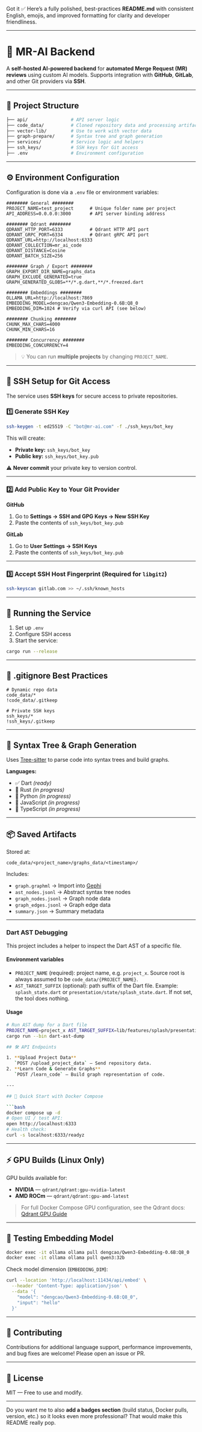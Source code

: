 Got it ✅
Here’s a fully polished, best-practices **README.md** with consistent English, emojis, and improved formatting for clarity and developer friendliness.

---

# 🤖 MR-AI Backend

A **self-hosted AI-powered backend** for **automated Merge Request (MR) reviews** using custom AI models.
Supports integration with **GitHub**, **GitLab**, and other Git providers via **SSH**.

---

## 📂 Project Structure

```bash
├── api/                # API server logic
├── code_data/          # Cloned repository data and processing artifacts
├── vector-lib/         # Use to work with vector data
├── graph-prepare/      # Syntax tree and graph generation
├── services/           # Service logic and helpers
├── ssh_keys/           # SSH keys for Git access
├── .env                # Environment configuration
```

---

## ⚙️ Environment Configuration

Configuration is done via a `.env` file or environment variables:

```env
######## General ########
PROJECT_NAME=test_project      # Unique folder name per project
API_ADDRESS=0.0.0.0:3000       # API server binding address

######## Qdrant ########
QDRANT_HTTP_PORT=6333          # Qdrant HTTP API port
QDRANT_GRPC_PORT=6334          # Qdrant gRPC API port
QDRANT_URL=http://localhost:6333
QDRANT_COLLECTION=mr_ai_code
QDRANT_DISTANCE=Cosine
QDRANT_BATCH_SIZE=256

######## Graph / Export ########
GRAPH_EXPORT_DIR_NAME=graphs_data
GRAPH_EXCLUDE_GENERATED=true
GRAPH_GENERATED_GLOBS=**/*.g.dart,**/*.freezed.dart

######## Embeddings ########
OLLAMA_URL=http://localhost:7869
EMBEDDING_MODEL=dengcao/Qwen3-Embedding-0.6B:Q8_0
EMBEDDING_DIM=1024 # Verify via curl API (see below)

######## Chunking ########
CHUNK_MAX_CHARS=4000
CHUNK_MIN_CHARS=16

######## Concurrency ########
EMBEDDING_CONCURRENCY=4
```

> 💡 You can run **multiple projects** by changing `PROJECT_NAME`.

---

## 🔐 SSH Setup for Git Access

The service uses **SSH keys** for secure access to private repositories.

### 1️⃣ Generate SSH Key

```bash
ssh-keygen -t ed25519 -C "bot@mr-ai.com" -f ./ssh_keys/bot_key
```

This will create:

* **Private key:** `ssh_keys/bot_key`
* **Public key:** `ssh_keys/bot_key.pub`

⚠️ **Never commit** your private key to version control.

---

### 2️⃣ Add Public Key to Your Git Provider

**GitHub**

1. Go to **Settings → SSH and GPG Keys → New SSH Key**
2. Paste the contents of `ssh_keys/bot_key.pub`

**GitLab**

1. Go to **User Settings → SSH Keys**
2. Paste the contents of `ssh_keys/bot_key.pub`

---

### 3️⃣ Accept SSH Host Fingerprint (Required for `libgit2`)

```bash
ssh-keyscan gitlab.com >> ~/.ssh/known_hosts
```

---

## 🚀 Running the Service

1. Set up `.env`
2. Configure SSH access
3. Start the service:

```bash
cargo run --release
```

---

## 📁 .gitignore Best Practices

```gitignore
# Dynamic repo data
code_data/*
!code_data/.gitkeep

# Private SSH keys
ssh_keys/*
!ssh_keys/.gitkeep
```

---

## 🌳 Syntax Tree & Graph Generation

Uses [Tree-sitter](https://tree-sitter.github.io/tree-sitter) to parse code into syntax trees and build graphs.

**Languages:**

* ✅ Dart *(ready)*
* 🚧 Rust *(in progress)*
* 🚧 Python *(in progress)*
* 🚧 JavaScript *(in progress)*
* 🚧 TypeScript *(in progress)*

---

## 📦 Saved Artifacts

Stored at:

```
code_data/<project_name>/graphs_data/<timestamp>/
```

Includes:

* `graph.graphml` → Import into [Gephi](https://gephi.org/)
* `ast_nodes.jsonl` → Abstract syntax tree nodes
* `graph_nodes.jsonl` → Graph node data
* `graph_edges.jsonl` → Graph edge data
* `summary.json` → Summary metadata

---

### Dart AST Debugging

This project includes a helper to inspect the Dart AST of a specific file.

#### Environment variables
- `PROJECT_NAME` (required): project name, e.g. `project_x`.
  Source root is always assumed to be `code_data/{PROJECT_NAME}`.
- `AST_TARGET_SUFFIX` (optional): path suffix of the Dart file.
  Example: `splash_state.dart` or `presentation/state/splash_state.dart`.
  If not set, the tool does nothing.

#### Usage
```bash
# Run AST dump for a Dart file
PROJECT_NAME=project_x AST_TARGET_SUFFIX=lib/features/splash/presentation/state/splash_state.dart \
cargo run --bin dart-ast-dump

## 🛠 API Endpoints

1. **Upload Project Data**
   `POST /upload_project_data` — Send repository data.
2. **Learn Code & Generate Graphs**
   `POST /learn_code` — Build graph representation of code.

---

## 🐳 Quick Start with Docker Compose

```bash
docker compose up -d
# Open UI / test API:
open http://localhost:6333
# Health check:
curl -s localhost:6333/readyz
```

---

## ⚡ GPU Builds (Linux Only)

GPU builds available for:

* **NVIDIA** — `qdrant/qdrant:gpu-nvidia-latest`
* **AMD ROCm** — `qdrant/qdrant:gpu-amd-latest`

> For full Docker Compose GPU configuration, see the Qdrant docs:
> [Qdrant GPU Guide](https://qdrant.tech/documentation/gpu/)

---

## 🧪 Testing Embedding Model

```bash
docker exec -it ollama ollama pull dengcao/Qwen3-Embedding-0.6B:Q8_0
docker exec -it ollama ollama pull qwen3:32b
```

Check model dimension (`EMBEDDING_DIM`):

```bash
curl --location 'http://localhost:11434/api/embed' \
  --header 'Content-Type: application/json' \
  --data '{
    "model": "dengcao/Qwen3-Embedding-0.6B:Q8_0",
    "input": "hello"
  }'
```

---

## 🤝 Contributing

Contributions for additional language support, performance improvements, and bug fixes are welcome!
Please open an issue or PR.

---

## 📜 License

MIT — Free to use and modify.

---

Do you want me to also **add a badges section** (build status, Docker pulls, version, etc.) so it looks even more professional? That would make this README really pop.
